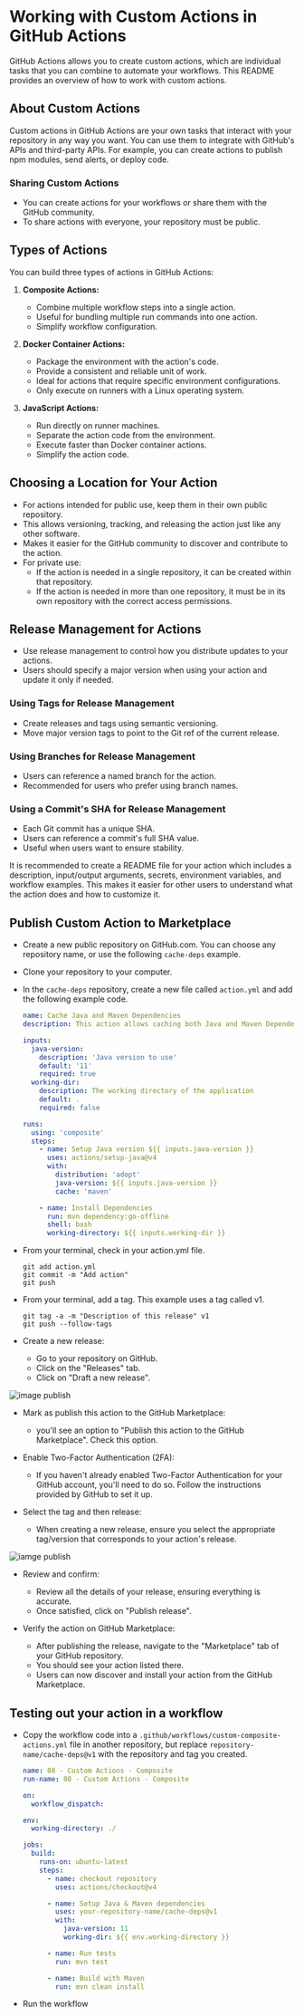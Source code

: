 # Working with Custom Actions in GitHub Actions

GitHub Actions allows you to create custom actions, which are individual tasks that you can combine to automate your workflows. This README provides an overview of how to work with custom actions.

## About Custom Actions

Custom actions in GitHub Actions are your own tasks that interact with your repository in any way you want. You can use them to integrate with GitHub's APIs and third-party APIs. For example, you can create actions to publish npm modules, send alerts, or deploy code.

### Sharing Custom Actions

- You can create actions for your workflows or share them with the GitHub community.
- To share actions with everyone, your repository must be public.

## Types of Actions

You can build three types of actions in GitHub Actions:

1. **Composite Actions:**
    - Combine multiple workflow steps into a single action.
    - Useful for bundling multiple run commands into one action.
    - Simplify workflow configuration.
   
2. **Docker Container Actions:**
    - Package the environment with the action's code.
    - Provide a consistent and reliable unit of work.
    - Ideal for actions that require specific environment configurations.
    - Only execute on runners with a Linux operating system.

3. **JavaScript Actions:**
    - Run directly on runner machines.
    - Separate the action code from the environment.
    - Execute faster than Docker container actions.
    - Simplify the action code.

## Choosing a Location for Your Action

- For actions intended for public use, keep them in their own public repository.
- This allows versioning, tracking, and releasing the action just like any other software.
- Makes it easier for the GitHub community to discover and contribute to the action.
- For private use:
  - If the action is needed in a single repository, it can be created within that repository.
  - If the action is needed in more than one repository, it must be in its own repository with the correct access permissions.

## Release Management for Actions

- Use release management to control how you distribute updates to your actions.
- Users should specify a major version when using your action and update it only if needed.

### Using Tags for Release Management

- Create releases and tags using semantic versioning.
- Move major version tags to point to the Git ref of the current release.

### Using Branches for Release Management

- Users can reference a named branch for the action.
- Recommended for users who prefer using branch names.

### Using a Commit's SHA for Release Management

- Each Git commit has a unique SHA.
- Users can reference a commit's full SHA value.
- Useful when users want to ensure stability.

It is recommended to create a README file for your action which includes a description, input/output arguments, secrets, environment variables, and workflow examples. This makes it easier for other users to understand what the action does and how to customize it.

## Publish Custom Action to Marketplace

* Create a new public repository on GitHub.com. You can choose any repository name, or use the following `cache-deps` example.
* Clone your repository to your computer. 
* In the `cache-deps` repository, create a new file called `action.yml` and add the following example code. 

  ```yaml
  name: Cache Java and Maven Dependencies
  description: This action allows caching both Java and Maven Dependencies based on the pom.xml file
  
  inputs: 
    java-version:
      description: 'Java version to use'
      default: '11'
      required: true
    working-dir:
      description: The working directory of the application
      default: .
      required: false
  
  runs:
    using: 'composite'
    steps: 
      - name: Setup Java version ${{ inputs.java-version }}
        uses: actions/setup-java@v4
        with:
          distribution: 'adopt'
          java-version: ${{ inputs.java-version }}
          cache: 'maven'
  
      - name: Install Dependencies
        run: mvn dependency:go-offline
        shell: bash
        working-directory: ${{ inputs.working-dir }}
  ```

* From your terminal, check in your action.yml file.

  ```git
  git add action.yml
  git commit -m "Add action"
  git push
  ```

* From your terminal, add a tag. This example uses a tag called v1.

  ```git
  git tag -a -m "Description of this release" v1
  git push --follow-tags
  ```

* Create a new release:

  * Go to your repository on GitHub.
  * Click on the "Releases" tab.
  * Click on "Draft a new release".

![image publish](../images/publish.png)

* Mark as publish this action to the GitHub Marketplace:

  * you'll see an option to "Publish this action to the GitHub Marketplace". Check this option.

* Enable Two-Factor Authentication (2FA):

  * If you haven't already enabled Two-Factor Authentication for your GitHub account, you'll need to do so. Follow the instructions provided by GitHub to set it up.

* Select the tag and then release:

  * When creating a new release, ensure you select the appropriate tag/version that corresponds to your action's release.

![iamge publish](../images/publish2.png)

* Review and confirm:

  * Review all the details of your release, ensuring everything is accurate.
  * Once satisfied, click on "Publish release".

* Verify the action on GitHub Marketplace:

  * After publishing the release, navigate to the "Marketplace" tab of your GitHub repository.
  * You should see your action listed there.
  * Users can now discover and install your action from the GitHub Marketplace.

## Testing out your action in a workflow

* Copy the workflow code into a `.github/workflows/custom-composite-actions.yml` file in another repository, but replace `repository-name/cache-deps@v1` with the repository and tag you created. 

  ```yaml
  name: 08 - Custom Actions - Composite
  run-name: 08 - Custom Actions - Composite
  
  on:
    workflow_dispatch:
  
  env:
    working-directory: ./
  
  jobs:
    build:
      runs-on: ubuntu-latest
      steps:
        - name: checkout repository
          uses: actions/checkout@v4
  
        - name: Setup Java & Maven dependencies
          uses: your-repository-name/cache-deps@v1
          with:
            java-version: 11
            working-dir: ${{ env.working-directory }}
  
        - name: Run tests
          run: mvn test
  
        - name: Build with Maven
          run: mvn clean install
  ```

* Run the workflow